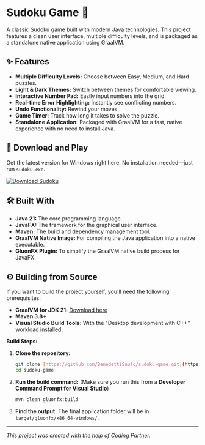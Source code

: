 # Sudoku Game 🧩

A classic Sudoku game built with modern Java technologies. This project features a clean user interface, multiple difficulty levels, and is packaged as a standalone native application using GraalVM.

<!-- ![Sudoku Gameplay GIF](https-placeholder-for-your-gif.gif) ] -->

## ✨ Features

* **Multiple Difficulty Levels:** Choose between Easy, Medium, and Hard puzzles.
* **Light & Dark Themes:** Switch between themes for comfortable viewing.
* **Interactive Number Pad:** Easily input numbers into the grid.
* **Real-time Error Highlighting:** Instantly see conflicting numbers.
* **Undo Functionality:** Rewind your moves.
* **Game Timer:** Track how long it takes to solve the puzzle.
* **Standalone Application:** Packaged with GraalVM for a fast, native experience with no need to install Java.

## 🚀 Download and Play

Get the latest version for Windows right here. No installation needed—just run `sudoku.exe`.

[![Download Sudoku](https://img.shields.io/badge/Download-v1.0.0-blue?style=for-the-badge&logo=windows)](https://github.com/BenedettiSaulo/sudoku-game/releases/download/v1.0.0/sudoku.exe)

## 🛠️ Built With

* **Java 21:** The core programming language.
* **JavaFX:** The framework for the graphical user interface.
* **Maven:** The build and dependency management tool.
* **GraalVM Native Image:** For compiling the Java application into a native executable.
* **GluonFX Plugin:** To simplify the GraalVM native build process for JavaFX.

## ⚙️ Building from Source

If you want to build the project yourself, you'll need the following prerequisites:

* **GraalVM for JDK 21:** [Download here](https://www.graalvm.org/downloads/)
* **Maven 3.8+**
* **Visual Studio Build Tools:** With the "Desktop development with C++" workload installed.

**Build Steps:**

1.  **Clone the repository:**
    ```bash
    git clone [https://github.com/BenedettiSaulo/sudoku-game.git](https://github.com/BenedettiSaulo/sudoku-game.git)
    cd sudoku-game
    ```

2.  **Run the build command:**
    (Make sure you run this from a **Developer Command Prompt for Visual Studio**)
    ```bash
    mvn clean gluonfx:build
    ```

3.  **Find the output:**
    The final application folder will be in `target/gluonfx/x86_64-windows/`.

---
*This project was created with the help of Coding Partner.*
